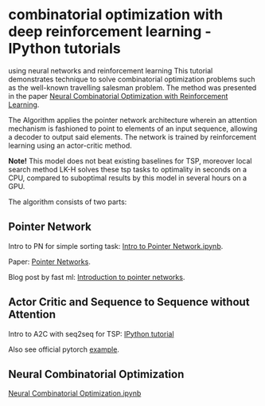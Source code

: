 # combinatorial optimization with deep reinforcement learning - IPython tutorials
using neural networks and reinforcement learning
This tutorial demonstrates technique to solve combinatorial optimization problems such as the well-known travelling salesman problem. The method was presented in the paper [Neural Combinatorial Optimization with Reinforcement Learning](https://arxiv.org/abs/1611.09940).

The Algorithm applies the pointer network architecture wherein an attention mechanism is fashioned to point to elements of an input sequence, allowing a decoder to output said elements. The network is trained by reinforcement learning using an actor-critic method. 

**Note!** This model does not beat existing baselines for TSP, moreover local search method LK-H solves these tsp tasks to optimality in seconds on a CPU, compared to suboptimal results by this model in several hours on a GPU. 

The algorithm consists of two parts:

## Pointer Network

Intro to PN for simple sorting task: [Intro to Pointer Network.ipynb](https://github.com/higgsfield/np-hard-deep-reinforcement-learning/blob/master/Intro%20to%20Pointer%20Network.ipynb).

Paper: [Pointer Networks](https://arxiv.org/abs/1506.03134).

Blog post by fast ml: [Introduction to pointer networks](http://fastml.com/introduction-to-pointer-networks/).

## Actor Critic and Sequence to Sequence without Attention

Intro to A2C with seq2seq for TSP: [IPython tutorial]()

Also see official pytorch [example](https://github.com/pytorch/examples/blob/master/reinforcement_learning/actor_critic.py).

## Neural Combinatorial Optimization

[Neural Combinatorial Optimization.ipynb](https://github.com/higgsfield/np-hard-deep-reinforcement-learning/blob/master/Neural%20Combinatorial%20Optimization.ipynb) 



